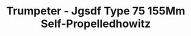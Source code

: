 ---
layout: product
title: "Trumpeter - Jgsdf Type 75 155Mm Self-Propelledhowitz"
price: "6450" 
desc: "N/A"
img_path: "/assets/img/TRU05577.webp"
brand: "N/A"
available: false
special_offer: false
new: false
soon: false
cat: "010000"
subcat: "013400"
subsubcat: "0N/A"
sifra: "TRU05577"
popular: false
---